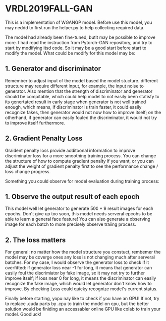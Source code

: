 # VRDL2019FALL-GAN
This is a implementation of WGANGP model.
Before use this model, you may neddd to first run the helper.py to help collecting required data.

The model had already been fine-tuned, butit may be possible to improve more. I had read the instruction from Pytorch-GAN repository, and try to start by modifying itsd code. So it may be a good start before start to modify the model. What could be modify for this model may be:

## 1. Generator and discriminator
Remember to adjust input of the model based the model stucture. different structure may require different input, for example, the input noise to generator. Also mention that the strength of discriminator and generator should be compitable, which could help model to not easily been statisfy to its genertated result in early stage when generator is not well trained enough, which means, if discriminator is train faster, it could easily recognize fakes, then generator would not now how to improve itself; on the otherhand, if generator can easily fouled the discriminator, it would not try to improve itself furthermore.

## 2. Gradient Penalty Loss
Graident penalty loss provide additoonal information to improve discriminator loss for a more smoothing training process. You can change the structure of how to compute gradient penalty if you want, or you can adjust the weight of gradient penalty first to see the performance change / loss change progress.

Something you could observe for model evaluation during training process:

## 1. Observe the output result of each epoch
This model well let generator to generate 500 * 9 result images for each epochs. Don't give up too soon, this model needs serveral epcohs to be able to learn a general face feature! You can also generate a observing image for each batch to more precisely observe traiing process.

## 2. The loss matters
For general: no matter how the model structure you constuct, rembemer the model may be coverge ones any loss is not changing much after serveral batches. For my case, I would observe the generator loss to check if it overfitted: if generator loss near -1 for long, it means that generator can easily foul the discrimiator by fake image, so it may not try to further improve itself; if loss near 0 for long, it means the discriminator can easily recognize the fake image, which would let generator don't know how to improve. By checking Loss could quicky recognize model's current status.

Finally before starting, yopu nay like to check if you have an GPU! If not, try to replace .cuda parts by .cpu to train the model on cpu, but the better solution would be finiding an accessabler online GPU like colab to train your model. Goodluck! 



